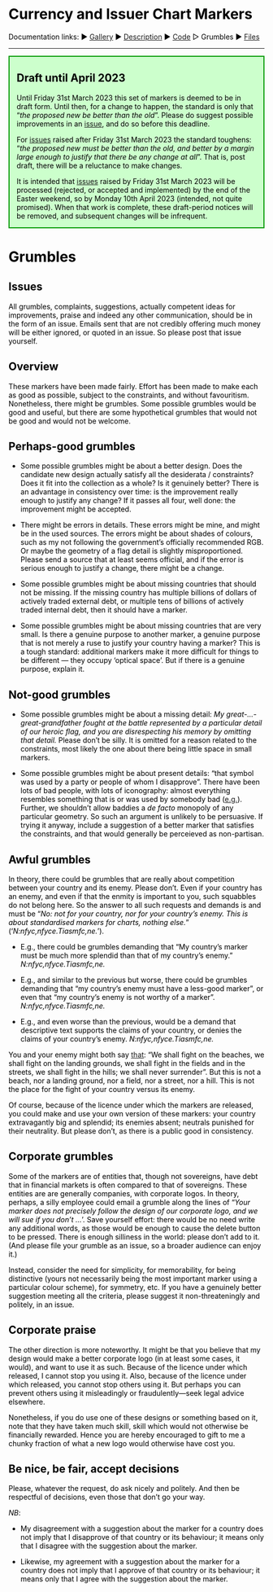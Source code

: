 # <a name="top">Currency and Issuer Chart Markers</a> #

<style>
	body, p, h1, h2, h3, h1 a, h2 a, h3 a {color: black;}
</style>

Documentation links: 
&#9654;&#xFE0E;&nbsp;[Gallery](ChartMarkers_Gallery.md)
&#9654;&#xFE0E;&nbsp;[Description](ChartMarkers_Description.md)
&#9654;&#xFE0E;&nbsp;[Code](ChartMarkers_Code.md)
&#9655;&#xFE0E;&nbsp;Grumbles
&#9654;&#xFE0E;&nbsp;[Files](ChartMarkers_Files.md)

--- 

<div style="background-color: #CCFFCC;  border: 2px solid #009900;  padding-left: 1em;  padding-right: 1em;">

## <a name="draft"></a>Draft until April 2023 ##

Until Friday 31st March 2023 this set of markers is deemed to be in draft form. 
Until then, for a change to happen, the standard is only that &ldquo;*the proposed new be better than the old*&rdquo;. 
Please do suggest possible improvements in an [issue](/issues), and do so before this deadline.

For [issues](/issues) raised after Friday 31st March 2023 the standard toughens: &ldquo;*the proposed new must be better than the old, and better by a margin large enough to justify that there be any change at all*&rdquo;. 
That is, post draft, there will be a reluctance to make changes.

It is intended that [issues](/issues) raised by Friday 31st March 2023 will be processed (rejected, or accepted and implemented) by the end of the Easter weekend, so by Monday 10th April 2023 (intended, not quite promised). 
When that work is complete, these draft-period notices will be removed, and subsequent changes will be infrequent.

</div>

# Grumbles #

## <a name="issues"></a>Issues ##

All grumbles, complaints, suggestions, actually competent ideas for improvements, praise and indeed any other communication, should be in the form of an issue. 
Emails sent that are not credibly offering much money will be either ignored, or quoted in an issue. 
So please post that issue yourself.


## <a name="overview"></a>Overview ##

These markers have been made fairly. 
Effort has been made to make each as good as possible, subject to the constraints, and without favouritism. 
Nonetheless, there might be grumbles. 
Some possible grumbles would be good and useful, but there are some hypothetical grumbles that would not be good and would not be welcome.


## <a name="perhaps_good"></a>Perhaps-good grumbles ##

* <a name="better_design"></a>Some possible grumbles might be about a better design. 
Does the candidate new design actually satisfy all the desiderata / constraints? 
Does it fit into the collection as a whole? 
Is it genuinely better? 
There is an advantage in consistency over time: is the improvement really enough to justify any change? 
If it passes all four, well done: the improvement might be accepted.

* <a name="error_detail"></a>There might be errors in details.
These errors might be mine, and might be in the used sources.
The errors might be about shades of colours, such as my not following the government&rsquo;s officially recommended RGB.
Or maybe the geometry of a flag detail is slightly misproportioned.
Please send a source that at least seems official, and if the error is serious enough to justify a change, there might be a change.

* <a name="missing_big"></a>Some possible grumbles might be about missing countries that should not be missing.
If the missing country has multiple billions of dollars of actively traded external debt, or multiple tens of billions of actively traded internal debt, then it should have a marker.

* <a name="missing_small"></a>Some possible grumbles might be about missing countries that are very small. 
Is there a genuine purpose to another marker, a genuine purpose that is not merely a ruse to justify your country having a marker? 
This is a tough standard: additional markers make it more difficult for things to be different &mdash; they occupy &lsquo;optical space&rsquo;. 
But if there is a genuine purpose, explain it.


## <a name="not_good"></a>Not-good grumbles ##

* <a name="missing_detail"></a>Some possible grumbles might be about a missing detail: *My great-&hellip;-great-grandfather fought at the battle represented by a particular detail of our heroic flag, and you are disrespecting his memory by omitting that detail.* 
Please don&rsquo;t be silly. 
It is omitted for a reason related to the constraints, most likely the one about there being little space in small markers.

* <a name="present_detail"></a>Some possible grumbles might be about present details: &ldquo;that symbol was used by a party or people of whom I disapprove&rdquo;. 
There have been lots of bad people, with lots of iconography: almost everything resembles something that is or was used by somebody bad ([e.g.](https://www.chicagotribune.com/news/ct-xpm-2007-08-19-0708180225-story.html)). 
Further, we shouldn&rsquo;t allow baddies a *de facto* monopoly of any particular geometry. 
So such an argument is unlikely to be persuasive. 
If trying it anyway, include a suggestion of a better marker that satisfies the constraints, and that would generally be perceieved as non-partisan.


## <a name="awful_grumbles"></a>Awful grumbles ##

<a name="NnfycnfyceTiasmfcnm"></a>In theory, there could be grumbles that are really about competition between your country and its enemy. 
Please don&rsquo;t. 
Even if your country has an enemy, and even if that the enmity is important to you, such squabbles do not belong here. 
So the answer to all such requests and demands is and must be &ldquo;*No: not for your country, nor for your country&rsquo;s enemy. This is about standardised markers for charts, nothing else.*&rdquo; (&lsquo;*N:nfyc,nfyce.Tiasmfc,ne.*&rsquo;).

* <a name="awful_more_splendid"></a>E.g., there could be grumbles demanding that &ldquo;My country&rsquo;s marker must be much more splendid than that of my country&rsquo;s enemy.&rdquo; *N:nfyc,nfyce.Tiasmfc,ne.*

* <a name="awful_worse"></a>E.g., and similar to the previous but worse, there could be grumbles demanding that &ldquo;my country&rsquo;s enemy must have a less-good marker&rdquo;, or even that &ldquo;my country&rsquo;s enemy is not worthy of a marker&rdquo;. *N:nfyc,nfyce.Tiasmfc,ne.*

* <a name="awful_text"></a>E.g., and even worse than the previous, would be a demand that descriptive text supports the claims of your country, or denies the claims of your country&rsquo;s enemy. *N:nfyc,nfyce.Tiasmfc,ne.*

<a name="awful_not_here"></a>You and your enemy might both say [that](http://api.parliament.uk/historic-hansard/commons/1940/jun/04/war-situation#column_796): &ldquo;We shall fight on the beaches, we shall fight on the landing grounds, we shall fight in the fields and in the streets, we shall fight in the hills; we shall never surrender&rdquo;. 
But this is not a beach, nor a landing ground, nor a field, nor a street, nor a hill. 
This is not the place for the fight of your country versus its enemy.

<a name="awful_inconsistent"></a>Of course, because of the licence under which the markers are released, you could make and use your own version of these markers: your country extravagantly big and splendid; its enemies absent; neutrals punished for their neutrality. 
But please don&rsquo;t, as there is a public good in consistency.


## <a name="corporate_grumbles"></a>Corporate grumbles ##

Some of the markers are of entities that, though not sovereigns, have debt that in financial markets is often compared to that of sovereigns. 
These entities are are generally companies, with corporate logos. 
In theory, perhaps, a silly employee could email a grumble along the lines of &ldquo;*Your marker does not precisely follow the design of our corporate logo, and we will sue if you don&rsquo;t&nbsp;&hellip;*&rsquo;. 
Save yourself effort: there would be no need write any additional words, as those would be enough to cause the delete button to be pressed. 
There is enough silliness in the world: please don&rsquo;t add to it. 
(And please file your grumble as an issue, so a broader audience can enjoy it.)

Instead, consider the need for simplicity, for memorability, for being distinctive (yours not necessarily being the most important marker using a particular colour scheme), for symmetry, etc. 
If you have a genuinely better suggestion meeting all the criteria, please suggest it non-threateningly and politely, in an issue.


## <a name="corporate_praise"></a>Corporate praise ##

The other direction is more noteworthy. 
It might be that you believe that my design would make a better corporate logo (in at least some cases, it would), and want to use it as such. 
Because of the licence under which released, I cannot stop you using it. 
Also, because of the licence under which released, you cannot stop others using it. 
But perhaps you can prevent others using it misleadingly or fraudulently&mdash;seek legal advice elsewhere.

Nonetheless, if you do use one of these designs or something based on it, note that they have taken much skill, skill which would not otherwise be financially rewarded. 
Hence you are hereby encouraged to gift to me a chunky fraction of what a new logo would otherwise have cost you.



## <a name="be_nice"></a>Be nice, be fair, accept decisions ##

Please, whatever the request, do ask nicely and politely. 
And then be respectful of decisions, even those that don&rsquo;t go your way.

<a name="NB"></a>*NB*:

* <a name="disagreement"></a>My disagreement with a suggestion about the marker for a country does not imply that I disapprove of that country or its behaviour; it means only that I disagree with the suggestion about the marker.

* <a name="agreement"></a>Likewise, my agreement with a suggestion about the marker for a country does not imply that I approve of that country or its behaviour; it means only that I agree with the suggestion about the marker.
